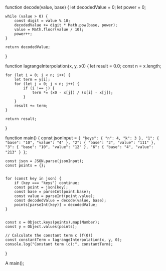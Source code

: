 
function decode(value, base) {
    let decodedValue = 0;
    let power = 0;

    while (value > 0) {
        const digit = value % 10;
        decodedValue += digit * Math.pow(base, power);
        value = Math.floor(value / 10);
        power++;
    }

    return decodedValue;
}


function lagrangeInterpolation(x, y, x0) {
    let result = 0.0;
    const n = x.length;

    for (let i = 0; i < n; i++) {
        let term = y[i];
        for (let j = 0; j < n; j++) {
            if (i !== j) {
                term *= (x0 - x[j]) / (x[i] - x[j]);
            }
        }
        result += term;
    }

    return result;
}


function main() {
    const jsonInput = `{
        "keys": {
            "n": 4,
            "k": 3
        },
        "1": {
            "base": "10",
            "value": "4"
        },
        "2": {
            "base": "2",
            "value": "111"
        },
        "3": {
            "base": "10",
            "value": "12"
        },
        "6": {
            "base": "4",
            "value": "213"
        }
    }`;

    const json = JSON.parse(jsonInput);
    const points = {};

  
    for (const key in json) {
        if (key === "keys") continue;
        const point = json[key];
        const base = parseInt(point.base);
        const value = parseInt(point.value);
        const decodedValue = decode(value, base);
        points[parseInt(key)] = decodedValue;
    }

    
    const x = Object.keys(points).map(Number);
    const y = Object.values(points);

    // Calculate the constant term c (f(0))
    const constantTerm = lagrangeInterpolation(x, y, 0);
    console.log("Constant term (c):", constantTerm);
}

A
main();
